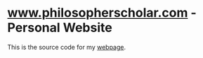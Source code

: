 # www.philosopherscholar.com - Personal Website

This is the source code for my [webpage](www.philosopherscholar.com).
